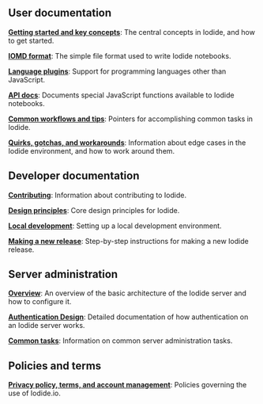 ## User documentation

**[Getting started and key concepts](key_concepts.md)**: The central concepts in Iodide, and how to get started.

**[IOMD format](iomd.md)**: The simple file format used to write Iodide notebooks.

**[Language plugins](language_plugins.md)**: Support for programming languages
other than JavaScript.

**[API docs](api.md)**: Documents special JavaScript functions available to
Iodide notebooks.

**[Common workflows and tips](workflows.md)**: Pointers for accomplishing common tasks in Iodide.

**[Quirks, gotchas, and workarounds](quirks.md)**: Information about edge cases in the Iodide environment, and how to work around them.

## Developer documentation

**[Contributing](contributing.md)**: Information about contributing to Iodide.

**[Design principles](design-principles.md)**: Core design principles for Iodide.

**[Local development](local-dev.md)**: Setting up a local development environment.

**[Making a new release](making-a-new-release.md)**: Step-by-step instructions for making a new Iodide release.

## Server administration

**[Overview](server-admin-overview.md)**: An overview of the basic architecture of the Iodide server and how to configure it.

**[Authentication Design](authentication-design.md)**: Detailed documentation of how authentication on an
Iodide server works.

**[Common tasks](common-server-tasks.md)**: Information on common server administration tasks.

## Policies and terms

**[Privacy policy, terms, and account management](policies.md)**: Policies governing the use of Iodide.io.
